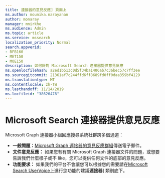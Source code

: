 ```yaml
---
title: 連接器的意見反應] 頁面上
ms.author: mounika.narayanan
author: monaray
manager: mnirkhe
ms.audience: Admin
ms.topic: article
ms.service: mssearch
localization_priority: Normal
search.appverid:
- BFB160
- MET150
- MOE150
description: 如何針對 Microsoft Search 連接器提供意見反應
ms.openlocfilehash: a2ed1b513c0d5f34ba1406ab7c36bec57c7ff3ee
ms.sourcegitcommit: 21361af7c244ffd6ff8689fd0ff0daa359bf4129
ms.translationtype: MT
ms.contentlocale: zh-TW
ms.lasthandoff: 11/14/2019
ms.locfileid: "38626478"
---
```

# <a name="provide-feedback-for-microsoft-search-connectors"></a>Microsoft Search 連接器提供意見反應

Microsoft Graph 連接器小組回應搜尋系統社群跨多個通道：

* **一般問題：**[Microsoft Graph 連接器的意見反應群組](mailto:MicrosoftGraphConnectorsFeedback@service.microsoft.com)傳送電子郵件。
* **文件意見反應：** 如果您有有關 Microsoft Graph 連接器文件的問題，或想要告訴我們什麼樣子或不 like，您可以提供任何文件的底部的意見反應。 
* **功能要求：** 如果我們的平台不會讓您可以根據您的需要請在<a href="https://office365.uservoice.com/forums/925270-microsoft-search" target="_blank" data-linktype="external">Microsoft Search UserVoice</a>上進行您功能的建議**連接器**] 類別底下。

